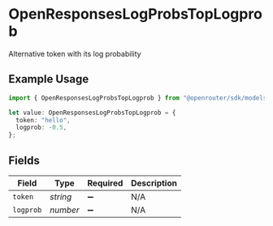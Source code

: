# OpenResponsesLogProbsTopLogprob

Alternative token with its log probability

## Example Usage

```typescript
import { OpenResponsesLogProbsTopLogprob } from "@openrouter/sdk/models";

let value: OpenResponsesLogProbsTopLogprob = {
  token: "hello",
  logprob: -0.5,
};
```

## Fields

| Field              | Type               | Required           | Description        |
| ------------------ | ------------------ | ------------------ | ------------------ |
| `token`            | *string*           | :heavy_minus_sign: | N/A                |
| `logprob`          | *number*           | :heavy_minus_sign: | N/A                |